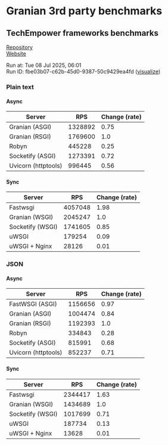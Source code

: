 # Granian 3rd party benchmarks

## TechEmpower frameworks benchmarks

[Repository](https://github.com/TechEmpower/FrameworkBenchmarks)    
[Website](http://www.techempower.com/benchmarks/)

Run at: Tue 08 Jul 2025, 06:01    
Run ID: fbe03b07-c62b-45d0-9387-50c9429ea4fd ([visualize](https://www.techempower.com/benchmarks/#section=test&runid=fbe03b07-c62b-45d0-9387-50c9429ea4fd))


### Plain text


#### Async

| Server | RPS | Change (rate) |
| --- | --- | --- |
| Granian (ASGI) | 1328892 | 0.75 |
| Granian (RSGI) | 1769600 | 1.0 |
| Robyn | 445228 | 0.25 |
| Socketify (ASGI) | 1273391 | 0.72 |
| Uvicorn (httptools) | 996445 | 0.56 |

#### Sync

| Server | RPS | Change (rate) |
| --- | --- | --- |
| Fastwsgi | 4057048 | 1.98 |
| Granian (WSGI) | 2045247 | 1.0 |
| Socketify (WSGI) | 1741605 | 0.85 |
| uWSGI | 179254 | 0.09 |
| uWSGI + Nginx | 28126 | 0.01 |



### JSON


#### Async

| Server | RPS | Change (rate) |
| --- | --- | --- |
| FastWSGI (ASGI) | 1156656 | 0.97 |
| Granian (ASGI) | 1004474 | 0.84 |
| Granian (RSGI) | 1192393 | 1.0 |
| Robyn | 334843 | 0.28 |
| Socketify (ASGI) | 815991 | 0.68 |
| Uvicorn (httptools) | 852237 | 0.71 |

#### Sync

| Server | RPS | Change (rate) |
| --- | --- | --- |
| Fastwsgi | 2344417 | 1.63 |
| Granian (WSGI) | 1434689 | 1.0 |
| Socketify (WSGI) | 1017699 | 0.71 |
| uWSGI | 187734 | 0.13 |
| uWSGI + Nginx | 13628 | 0.01 |


